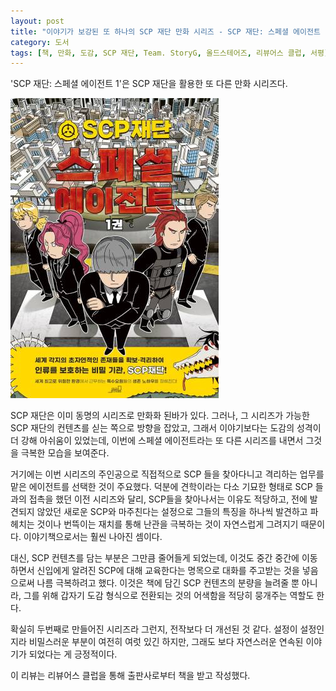 ```yaml
---
layout: post
title: "이야기가 보강된 또 하나의 SCP 재단 만화 시리즈 - SCP 재단: 스페셜 에이전트 1"
category: 도서
tags: [책, 만화, 도감, SCP 재단, Team. StoryG, 올드스테어즈, 리뷰어스 클럽, 서평]
---
```


'SCP 재단: 스페셜 에이전트 1'은
SCP 재단을 활용한 또 다른 만화 시리즈다.

![표지](/images/scp-foundation-special-agent-1-comic-book-h480.jpg)

SCP 재단은 이미 동명의 시리즈로 만화화 된바가 있다.
그러나, 그 시리즈가 가능한 SCP 재단의 컨텐츠를 싣는 쪽으로 방향을 잡았고,
그래서 이야기보다는 도감의 성격이 더 강해 아쉬움이 있었는데,
이번에 스페셜 에이전트라는 또 다른 시리즈를 내면서 그것을 극복한 모습을 보여준다.

거기에는 이번 시리즈의 주인공으로
직접적으로 SCP 들을 찾아다니고 격리하는 업무를 맡은 에이전트를 선택한 것이 주요했다.
덕분에 견학이라는 다소 기묘한 형태로 SCP 들과의 접촉을 했던 이전 시리즈와 달리,
SCP들을 찾아나서는 이유도 적당하고,
전에 발견되지 않았던 새로운 SCP와 마주친다는 설정으로 그들의 특징을 하나씩 발견하고 파헤치는 것이나
번뜩이는 재치를 통해 난관을 극복하는 것이 자연스럽게 그려지기 때문이다.
이야기책으로서는 훨씬 나아진 셈이다.

대신, SCP 컨텐츠를 담는 부분은 그만큼 줄어들게 되었는데,
이것도 중간 중간에 이동하면서 신입에게 알려진 SCP에 대해 교육한다는 명목으로
대화를 주고받는 것을 넣음으로써 나름 극복하려고 했다.
이것은 책에 담긴 SCP 컨텐츠의 분량을 늘려줄 뿐 아니라,
그를 위해 갑자기 도감 형식으로 전환되는 것의 어색함을 적당히 뭉개주는 역할도 한다.

확실히 두번째로 만들어진 시리즈라 그런지, 전작보다 더 개선된 것 같다.
설정이 설정인지라 비밀스러운 부분이 여전히 여럿 있긴 하지만,
그래도 보다 자연스러운 연속된 이야기가 되었다는 게 긍정적이다.



<div class="im im-info">
이 리뷰는 리뷰어스 클럽을 통해 출판사로부터 책을 받고 작성했다.
</div>
